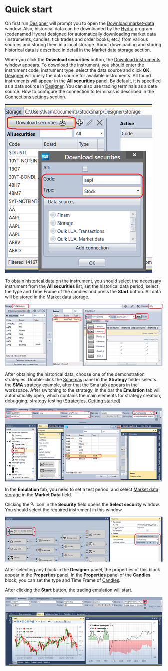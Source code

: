 # Quick start

On first run [Designer](../designer.md) will prompt you to open the [Download market\-data](market_data_storage/download_market_data.md) window. Also, historical data can be downloaded by the [Hydra](../hydra.md) program (codenamed Hydra) designed for automatically downloading market data (instruments, candles, tick trades and order books, etc.) from various sources and storing them in a local storage. About downloading and storing historical data is described in detail in the [Market data storage](market_data_storage.md) section.

When you click the **Download securities** button, the [Download instruments](market_data_storage/download_instruments.md) window appears. To download the instrument, you should enter the instrument code, instrument type, select the data source and click **OK**. [Designer](../designer.md) will query the data source for available instruments. All found instruments will appear in the **All securities** panel. By default, it is specified as a data source in [Designer](../designer.md). You can also use trading terminals as a data source. How to configure the connection to terminals is described in the [Connections settings](connections_settings.md) section.

![Designer Quick start 01](../../images/designer_quick_start_01.png)

To obtain historical data on the instrument, you should select the necessary instrument from the **All securities** list, set the historical data period, select the type and Time Frame of the candles and press the **Start** button. All data will be stored in the [Market data storage](market_data_storage.md).

![Designer Quick start 02](../../images/designer_quick_start_02.png)

After obtaining the historical data, choose one of the demonstration strategies. Double\-click the [Schemas](user_interface/schemas.md) panel in the **Strategy** folder selects the **SMA** strategy example, after that the Sma tab appears in the workspace. After switching to the strategy, in the bar the **Emulation** tab will automatically open, which contains the main elements for strategy creation, debugging, strategy testing ([Strategies](strategies/using_visual_designer.md), [Getting started](backtesting/getting_started.md))

![Designer Quick start 03](../../images/designer_quick_start_03.png)

In the **Emulation** tab, you need to set a test period, and select [Market data storage](market_data_storage.md) in the **Market Data** field.

Clicking the ![Designer Quick start 04](../../images/designer_quick_start_04.png) icon in the **Security** field opens the **Select security** window. You should select the required instrument in this window.

![Designer Quick start 05](../../images/designer_quick_start_05.png)

After selecting any block in the **Designer** panel, the properties of this block appear in the **Properties** panel. In the **Properties** panel of the **Candles** block, you can set the type and Time Frame of [Candles](../api/candles.md).

After clicking the **Start** button, the trading emulation will start.

![Designer Quick start 06](../../images/designer_quick_start_06.png)
